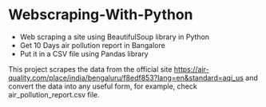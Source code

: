 # Webscraping-With-Python
- Web scraping a site using BeautifulSoup library in Python
- Get 10 Days air pollution report in Bangalore
- Put it in a CSV file using Pandas library

This project scrapes the data from the official site https://air-quality.com/place/india/bengaluru/f8edf853?lang=en&standard=aqi_us
and convert the data into any useful form, for example, check air_pollution_report.csv file.
